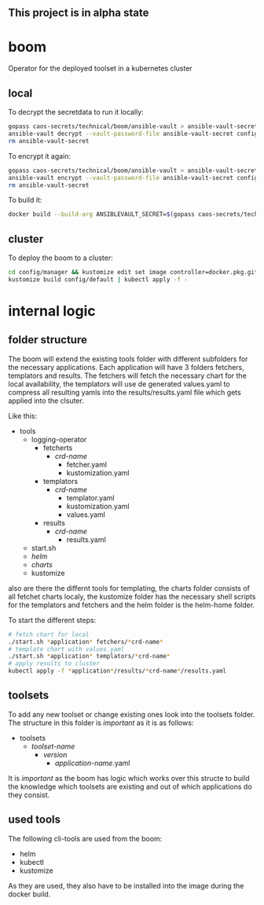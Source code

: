 This project is in alpha state
-----  

# boom
Operator for the deployed toolset in a kubernetes cluster

## local

To decrypt the secretdata to run it locally:

```bash
gopass caos-secrets/technical/boom/ansible-vault > ansible-vault-secret && \
ansible-vault decrypt --vault-password-file ansible-vault-secret config/manager/secret/id_rsa-boom-tools-read && \
rm ansible-vault-secret
```

To encrypt it again:

```bash
gopass caos-secrets/technical/boom/ansible-vault > ansible-vault-secret && \
ansible-vault encrypt --vault-password-file ansible-vault-secret config/manager/secret/id_rsa-boom-tools-read && \
rm ansible-vault-secret
```

To build it:

```bash
docker build --build-arg ANSIBLEVAULT_SECRET=$(gopass caos-secrets/technical/boom/ansible-vault) -t controller:latest .
```

## cluster

To deploy the boom to a cluster:

```bash
cd config/manager && kustomize edit set image controller=docker.pkg.github.com/caos/boom/boom:latest
kustomize build config/default | kubectl apply -f -
```


# internal logic

## folder structure

The boom will extend the existing tools folder with different subfolders for the necessary applications.
Each application will have 3 folders fetchers, templators and results. The fetchers will fetch the necessary chart for the local availability, the templators will use de generated values.yaml to compress all resulting yamls into the results/results.yaml file which gets applied into the clsuter.

Like this:

* tools
  * logging-operator
    * fetcherts
      * *crd-name*
        * fetcher.yaml
        * kustomization.yaml
    * templators
      * *crd-name*
        * templator.yaml
        * kustomization.yaml
        * values.yaml
    * results
      * *crd-name*
        * results.yaml
  * start.sh
  * *helm*
  * *charts*
  * kustomize

also are there the differnt tools for templating, the charts folder consists of all fetchet charts localy, the kustomize folder has the necessary shell scripts for the templators and fetchers and the helm folder is the helm-home folder.

To start the different steps:

```bash
# fetch chart for local
./start.sh *application* fetchers/*crd-name*
# template chart with values.yaml
./start.sh *application* templators/*crd-name*
# apply results to cluster
kubectl apply -f *application*/results/*crd-name*/results.yaml
```

## toolsets

To add any new toolset or change existing ones look into the toolsets folder.
The structure in this folder is *important* as it is as follows:

* toolsets
  * *toolset-name*
    * *version*
      * *application-name*.yaml

It is *important* as the boom has logic which works over this structe to build the knowledge which toolsets are existing and out of which applications do they consist.

## used tools

The following cli-tools are used from the boom:

* helm
* kubectl
* kustomize

As they are used, they also have to be installed into the image during the docker build.